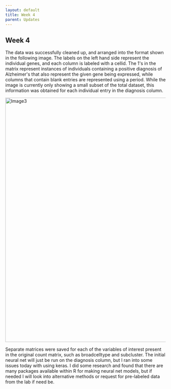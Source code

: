 ```yaml
---
layout: default
title: Week 4
parent: Updates
---
```


## Week 4

The data was successfully cleaned up, and arranged into the format shown in the following image. The labels on the left hand side represent the individual genes, and each column is labeled with a cellid. The 1's in the matrix represent instances of individuals containing a positive diagnosis of Alzheimer's that also represent the given gene being expressed, while columns that contain blank entries are represented using a period. While the image is currently only showing a small subset of the total dataset, this information was obtained for each individual entry in the diagnosis column.

<img width="765" alt="Image3" src="https://user-images.githubusercontent.com/113469617/226229332-17b48a72-5e67-486e-9154-22d1ca7d249a.png">

Separate matrices were saved for each of the variables of interest present in the original count matrix, such as broadcelltype and subcluster. The initial neural net will just be run on the diagnosis column, but I ran into some issues today with using keras. I did some research and found that there are many packages available within R for making neural net models, but if needed I will look into alternative methods or request for pre-labeled data from the lab if need be. 
